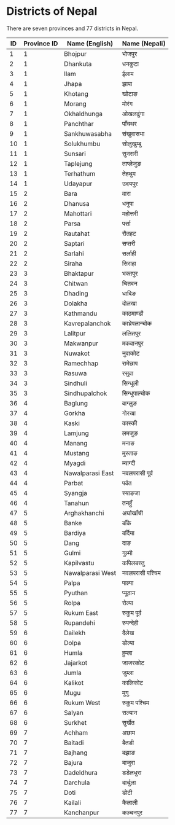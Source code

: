 # Districts of Nepal
There are seven provinces and 77 districts in Nepal.

|ID |Province ID   |Name (English)|Name (Nepali)  |
|---|--------------|--------------|---------------|
|1  |1             |Bhojpur       |भोजपुर         |
|2  |1             |Dhankuta      |धनकुटा         |
|3  |1             |Ilam          |ईलाम           |
|4  |1             |Jhapa         |झापा           |
|5  |1             |Khotang       |खोटाङ          |
|6  |1             |Morang        |मोरंग          |
|7  |1             |Okhaldhunga   |ओखलढुंगा       |
|8  |1             |Panchthar     |पाँचथर         |
|9  |1             |Sankhuwasabha |संखुवासभा      |
|10 |1             |Solukhumbu    |सोलुखुम्बु     |
|11 |1             |Sunsari       |सुनसरी         |
|12 |1             |Taplejung     |ताप्लेजुङ      |
|13 |1             |Terhathum     |तेहथुम         |
|14 |1             |Udayapur      |उदयपुर         |
|15 |2             |Bara          |वारा           |
|16 |2             |Dhanusa       |धनुषा          |
|17 |2             |Mahottari     |महोत्तरी       |
|18 |2             |Parsa         |पर्सा          |
|19 |2             |Rautahat      |रौतहट          |
|20 |2             |Saptari       |सप्तरी         |
|21 |2             |Sarlahi       |सर्लाही        |
|22 |2             |Siraha        |सिराहा         |
|23 |3             |Bhaktapur     |भक्तपुर        |
|24 |3             |Chitwan       |चितवन          |
|25 |3             |Dhading       |धादिङ          |
|26 |3             |Dolakha       |दोलखा          |
|27 |3             |Kathmandu     |काठमाण्डौ      |
|28 |3             |Kavrepalanchok|काभ्रेपलान्चोक |
|29 |3             |Lalitpur      |ललितपुर        |
|30 |3             |Makwanpur     |मकवानपुर       |
|31 |3             |Nuwakot       |नुवाकोट        |
|32 |3             |Ramechhap     |रामेछाप        |
|33 |3             |Rasuwa        |रसुवा          |
|34 |3             |Sindhuli      |सिन्धुली       |
|35 |3             |Sindhupalchok |सिन्धुपाल्चोक  |
|36 |4             |Baglung       |वाग्लुङ        |
|37 |4             |Gorkha        |गोरखा          |
|38 |4             |Kaski         |कास्की         |
|39 |4             |Lamjung       |लमजुङ          |
|40 |4             |Manang        |मनाङ           |
|41 |4             |Mustang       |मुस्ताङ        |
|42 |4             |Myagdi        |म्याग्दी       |
|43 |4             |Nawalparasi East|नवलपरासी पूर्व |
|44 |4             |Parbat        |पर्वत          |
|45 |4             |Syangja       |स्याङजा        |
|46 |4             |Tanahun       |तनहुँ          |
|47 |5             |Arghakhanchi  |अर्घाखाँची     |
|48 |5             |Banke         |बाँके          |
|49 |5             |Bardiya       |बर्दिया        |
|50 |5             |Dang          |दाङ            |
|51 |5             |Gulmi         |गुल्मी         |
|52 |5             |Kapilvastu    |कपिलबस्तु      |
|53 |5             |Nawalparasi West|नवलपरासी पश्चिम|
|54 |5             |Palpa         |पाल्पा         |
|55 |5             |Pyuthan       |प्यूठान        |
|56 |5             |Rolpa         |रोल्पा         |
|57 |5             |Rukum East    |रुकुम पूर्व    |
|58 |5             |Rupandehi     |रुपन्देही      |
|59 |6             |Dailekh       |दैलेख          |
|60 |6             |Dolpa         |डोल्पा         |
|61 |6             |Humla         |हुम्ला         |
|62 |6             |Jajarkot      |जाजरकोट        |
|63 |6             |Jumla         |जुम्ला         |
|64 |6             |Kalikot       |कालिकोट        |
|65 |6             |Mugu          |मुगु           |
|66 |6             |Rukum West    |रुकुम पश्चिम   |
|67 |6             |Salyan        |सल्यान         |
|68 |6             |Surkhet       |सुर्खेत        |
|69 |7             |Achham        |अछाम           |
|70 |7             |Baitadi       |बैतडी          |
|71 |7             |Bajhang       |बझाङ           |
|72 |7             |Bajura        |बाजुरा         |
|73 |7             |Dadeldhura    |डडेलधुरा       |
|74 |7             |Darchula      |दार्चुला       |
|75 |7             |Doti          |डोटी           |
|76 |7             |Kailali       |कैलाली         |
|77 |7             |Kanchanpur    |कञ्चनपुर       |